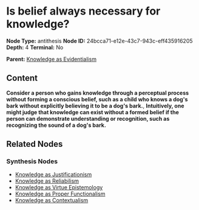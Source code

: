 # Is belief always necessary for knowledge?

**Node Type:** antithesis
**Node ID:** 24bcca71-e12e-43c7-943c-eff435916205
**Depth:** 4
**Terminal:** No

**Parent:** [Knowledge as Evidentialism](knowledge-as-evidentialism-synthesis-853bcd01-eab0-4656-87e1-316cbcbcb19b.md)

## Content

**Consider a person who gains knowledge through a perceptual process without forming a conscious belief, such as a child who knows a dog's bark without explicitly believing it to be a dog's bark.**, **Intuitively, one might judge that knowledge can exist without a formed belief if the person can demonstrate understanding or recognition, such as recognizing the sound of a dog's bark.**

## Related Nodes

### Synthesis Nodes

- [Knowledge as Justificationism](knowledge-as-justificationism-synthesis-a5747239-adf4-4e2f-82e8-838373885360.md)
- [Knowledge as Reliabilism](knowledge-as-reliabilism-synthesis-3a899879-93a7-42c4-aef8-4bee7887aba2.md)
- [Knowledge as Virtue Epistemology](knowledge-as-virtue-epistemology-synthesis-324e52a0-cb42-4c1e-b69a-7847d27bf12a.md)
- [Knowledge as Proper Functionalism](knowledge-as-proper-functionalism-synthesis-9589920f-0464-4ee1-b7fa-58328a7532d2.md)
- [Knowledge as Contextualism](knowledge-as-contextualism-synthesis-f9ca3b3f-a987-4e2d-9f2f-b6137ba98592.md)
